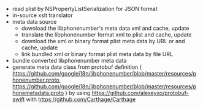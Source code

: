 * read plist by NSPropertyListSerialization for JSON format
* in-source xslt translator
* meta data source
    * download the libphonenumber's meta data xml and cache, update
    * translate the libphonenumber format xml to plist and cache, update
    * download the xml or binary format plist meta data by URL or and cache, update
    * link bundled xml or binary format plist meta data by file URL
* bundle converted libphonenumber meta data
* generate meta data class from protobuf definition ( https://github.com/googlei18n/libphonenumber/blob/master/resources/phonenumber.proto, https://github.com/googlei18n/libphonenumber/blob/master/resources/phonemetadata.proto ) by using https://github.com/alexeyxo/protobuf-swift with https://github.com/Carthage/Carthage
